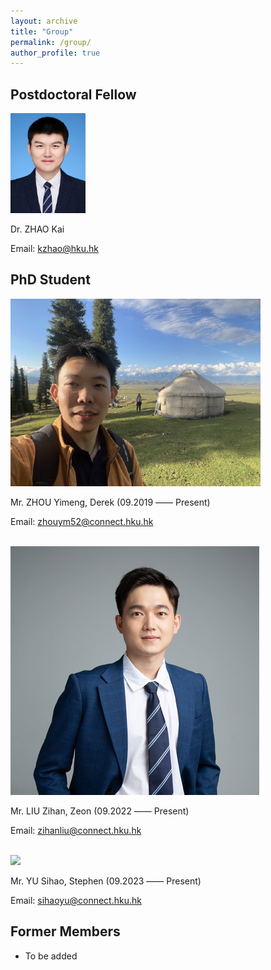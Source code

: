 ```yaml
---
layout: archive
title: "Group"
permalink: /group/
author_profile: true
---
```


## Postdoctoral Fellow

<img src="/images/zhaokai.png">

Dr. ZHAO Kai

Email: kzhao@hku.hk

## PhD Student

<img src='/images/zhouyimeng.png'>

Mr. ZHOU Yimeng, Derek (09.2019 —— Present)

Email: zhouym52@connect.hku.hk<br/><br/>



<img src='/images/liuzihan.png' >

Mr. LIU Zihan, Zeon (09.2022 —— Present)

Email: zihanliu@connect.hku.hk<br/><br/>



<img src='/images/yusihao.png' >

Mr. YU Sihao, Stephen (09.2023 —— Present)

Email: sihaoyu@connect.hku.hk

## Former Members
  * To be added